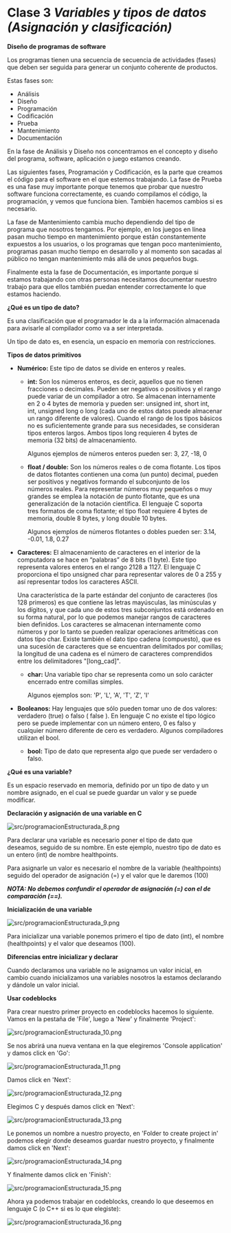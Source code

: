 # Clase 3 _Variables y tipos de datos (Asignación y clasificación)_

**Diseño de programas de software**

Los programas tienen una secuencia de secuencia de actividades (fases) que deben
ser seguida para generar un conjunto coherente de productos.

Estas fases son:

- Análisis
- Diseño
- Programación
- Codificación
- Prueba
- Mantenimiento
- Documentación

En la fase de Análisis y Diseño nos concentramos en el concepto y diseño del
programa, software, aplicación o juego estamos creando.

Las siguientes fases, Programación y Codificación, es la parte que creamos el
código para el software en el que estemos trabajando. La fase de Prueba es una
fase muy importante porque tenemos que probar que nuestro software funciona
correctamente, es cuando compilamos el código, la programación, y vemos que
funciona bien. También hacemos cambios si es necesario.

La fase de Mantenimiento cambia mucho dependiendo del tipo de programa que
nosotros tengamos. Por ejemplo, en los juegos en línea pasan mucho tiempo en
mantenimiento porque están constantemente expuestos a los usuarios, o los
programas que tengan poco mantenimiento, programas pasan mucho tiempo en
desarrollo y al momento son sacadas al público no tengan mantenimiento más allá
de unos pequeños bugs.

Finalmente esta la fase de Documentación, es importante porque si estamos
trabajando con otras personas necesitamos documentar nuestro trabajo para que
ellos también puedan entender correctamente lo que estamos haciendo.

**¿Qué es un tipo de dato?**

Es una clasificación que el programador le da a la información almacenada para
avisarle al compilador como va a ser interpretada.

Un tipo de dato es, en esencia, un espacio en memoria con restricciones.

**Tipos de datos primitivos**

- **Numérico:** Este tipo de datos se divide en enteros y reales.

  - **int:** Son los números enteros, es decir, aquellos que no tienen
    fracciones o decimales. Pueden ser negativos o positivos y el rango puede
    variar de un compilador a otro. Se almacenan internamente en 2 o 4 bytes de
    memoria y pueden ser: unsigned int, short int, int, unsigned long o long
    (cada uno de estos datos puede almacenar un rango diferente de valores).
    Cuando el rango de los tipos básicos no es suficientemente grande para sus
    necesidades, se consideran tipos enteros largos. Ambos tipos long requieren
    4 bytes de memoria (32 bits) de almacenamiento.

    Algunos ejemplos de números enteros pueden ser: 3, 27, -18, 0

  - **float / double:** Son los números reales o de coma flotante. Los tipos de
    datos flotantes contienen una coma (un punto) decimal, pueden ser positivos
    y negativos formando el subconjunto de los números reales. Para representar
    números muy pequeños o muy grandes se emplea la notación de punto flotante,
    que es una generalización de la notación científica. El lenguaje C soporta
    tres formatos de coma flotante; el tipo float requiere 4 bytes de memoria,
    double 8 bytes, y long double 10 bytes.

    Algunos ejemplos de números flotantes o dobles pueden ser: 3.14, -0.01, 1.8,
    0.27

- **Caracteres:** El almacenamiento de caracteres en el interior de la
  computadora se hace en “palabras” de 8 bits (1 byte). Este tipo representa
  valores enteros en el rango 2128 a 1127. El lenguaje C proporciona el tipo
  unsigned char para representar valores de 0 a 255 y así representar todos los
  caracteres ASCII.

  Una característica de la parte estándar del conjunto de caracteres (los 128
  primeros) es que contiene las letras mayúsculas, las minúsculas y los dígitos,
  y que cada uno de estos tres subconjuntos está ordenado en su forma natural,
  por lo que podemos manejar rangos de caracteres bien definidos. Los
  caracteres se almacenan internamente como números y por lo tanto se pueden
  realizar operaciones aritméticas con datos tipo char. Existe también el dato
  tipo cadena (compuesto), que es una sucesión de caracteres que se
  encuentran delimitados por comillas; la longitud de una cadena es el número de
  caracteres comprendidos entre los delimitadores "[long_cad]".

  - **char:** Una variable tipo char se representa como un solo carácter
    encerrado entre comillas simples.

    Algunos ejemplos son: 'P', 'L', 'A', 'T', 'Z', 'I'

- **Booleanos:** Hay lenguajes que sólo pueden tomar uno de dos valores:
  verdadero (true) o falso ( false ). En lenguaje C no existe el tipo lógico
  pero se puede implementar con un número entero, 0 es falso y cualquier número
  diferente de cero es verdadero. Algunos compiladores utilizan el bool.

  - **bool:** Tipo de dato que representa algo que puede ser verdadero o falso.

**¿Qué es una variable?**

Es un espacio reservado en memoria, definido por un tipo de dato y un nombre
asignado, en el cual se puede guardar un valor y se puede modificar.

**Declaración y asignación de una variable en C**

![src/programacionEstructurada_8.png](../src/programacionEstructurada_8.png)

Para declarar una variable es necesario poner el tipo de dato que deseamos,
seguido de su nombre. En este ejemplo, nuestro tipo de dato es un entero (int)
de nombre healthpoints.

Para asignarle un valor es necesario el nombre de la variable (healthpoints)
seguido del operador de asignación (=) y el valor que le daremos (100)

**_NOTA: No debemos confundir el operador de asignación (=) con el de
comparación (==)._**

**Inicialización de una variable**

![src/programacionEstructurada_9.png](../src/programacionEstructurada_9.png)

Para inicializar una variable ponemos primero el tipo de dato (int), el nombre
(healthpoints) y el valor que deseamos (100).

**Diferencias entre inicializar y declarar**

Cuando declaramos una variable no le asignamos un valor inicial, en cambio
cuando inicializamos una variables nosotros la estamos declarando y dándole un
valor inicial.

**Usar codeblocks**

Para crear nuestro primer proyecto en codeblocks hacemos lo siguiente. Vamos en
la pestaña de 'File', luego a 'New' y finalmente 'Project':

![src/programacionEstructurada_10.png](../src/programacionEstructurada_10.png)

Se nos abrirá una nueva ventana en la que elegiremos 'Console application' y
damos click en 'Go':

![src/programacionEstructurada_11.png](../src/programacionEstructurada_11.png)

Damos click en 'Next':

![src/programacionEstructurada_12.png](../src/programacionEstructurada_12.png)

Elegimos C y después damos click en 'Next':

![src/programacionEstructurada_13.png](../src/programacionEstructurada_13.png)

Le ponemos un nombre a nuestro proyecto, en 'Folder to create project in'
podemos elegir donde deseamos guardar nuestro proyecto, y finalmente damos click
en 'Next':

![src/programacionEstructurada_14.png](../src/programacionEstructurada_14.png)

Y finalmente damos click en 'Finish':

![src/programacionEstructurada_15.png](../src/programacionEstructurada_15.png)

Ahora ya podemos trabajar en codeblocks, creando lo que deseemos en lenguaje C
(o C++ si es lo que elegiste):

![src/programacionEstructurada_16.png](../src/programacionEstructurada_16.png)
